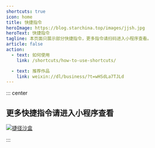 ```yaml
---
shortcuts: true
icon: home
title: 快捷指令
heroImage: https://blog.starchina.top/images/jjsh.jpg
heroText: 快捷指令
tagline: 本页面只展示部分快捷指令，更多指令请扫码进入小程序查看。
article: false
action:
  - text: 如何使用
    link: /shortcuts/how-to-use-shortcuts/

  - text: 推荐作品
    link: weixin://dl/business/?t=wHSdLa7TJLd
---
```


::: center

## 更多快捷指令请进入小程序查看

[![捷径沙盒](https://blog.starchina.top/images/jjsh.jpg)](weixin://dl/business/?t=HmDrzjgz5Uj)

::: 